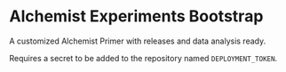 # Alchemist Experiments Bootstrap

A customized Alchemist Primer with releases and data analysis ready.

Requires a secret to be added to the repository named `DEPLOYMENT_TOKEN`.